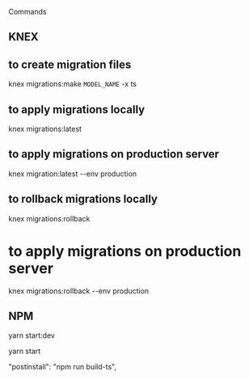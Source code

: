 Commands

## KNEX

## to create migration files
knex migrations:make `MODEL_NAME` -x ts  

## to apply migrations locally
knex migrations:latest

## to apply migrations on production server
knex migration:latest --env production

## to rollback migrations locally
knex migrations:rollback

# to apply migrations on production server
knex migrations:rollback --env production

## NPM
<!-- For development purpose -->
yarn start:dev

<!-- For deployment -->
yarn start


<!-- add to package.json as script on deploy -->
"postinstall": "npm run build-ts",
